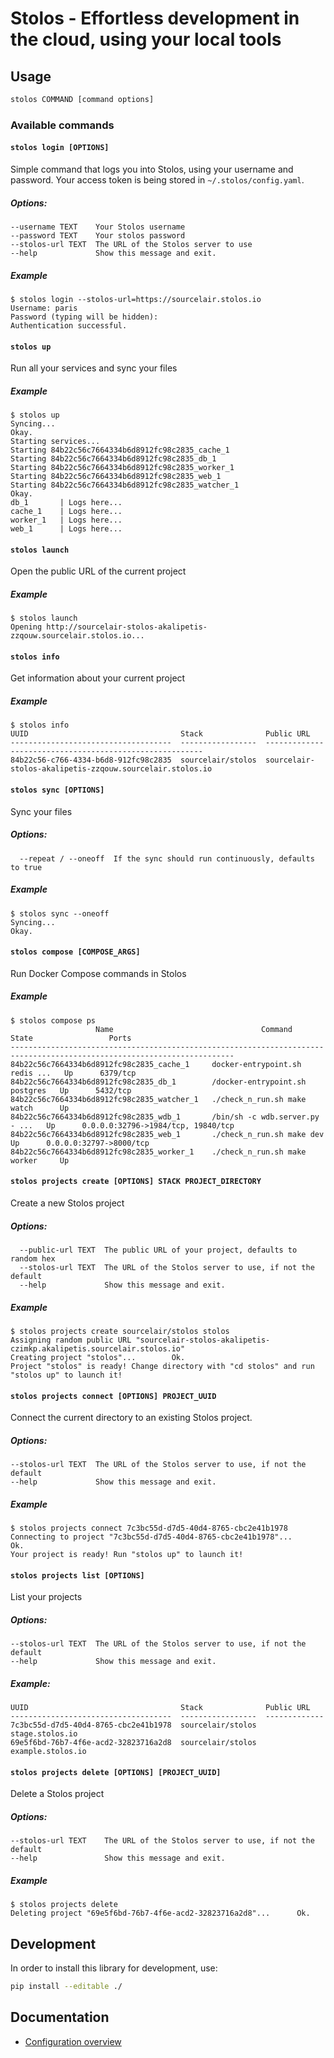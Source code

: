 # Stolos - Effortless development in the cloud, using your local tools

## Usage

```bash
stolos COMMAND [command options]
```

### Available commands

#### `stolos login [OPTIONS]`
Simple command that logs you into Stolos, using your username and password. Your access token is being stored in `~/.stolos/config.yaml`.

##### Options:
```
--username TEXT    Your Stolos username
--password TEXT    Your stolos password
--stolos-url TEXT  The URL of the Stolos server to use
--help             Show this message and exit.
```

##### Example
```
$ stolos login --stolos-url=https://sourcelair.stolos.io
Username: paris
Password (typing will be hidden):
Authentication successful.
```

#### `stolos up`
Run all your services and sync your files

##### Example
```
$ stolos up
Syncing...
Okay.
Starting services...
Starting 84b22c56c7664334b6d8912fc98c2835_cache_1
Starting 84b22c56c7664334b6d8912fc98c2835_db_1
Starting 84b22c56c7664334b6d8912fc98c2835_worker_1
Starting 84b22c56c7664334b6d8912fc98c2835_web_1
Starting 84b22c56c7664334b6d8912fc98c2835_watcher_1
Okay.
db_1       | Logs here...
cache_1    | Logs here...
worker_1   | Logs here...
web_1      | Logs here...
```


#### `stolos launch`
Open the public URL of the current project

##### Example
```
$ stolos launch
Opening http://sourcelair-stolos-akalipetis-zzqouw.sourcelair.stolos.io...
```

#### `stolos info`
Get information about your current project

##### Example
```
$ stolos info
UUID                                  Stack              Public URL
------------------------------------  -----------------  --------------------------------------------------------
84b22c56-c766-4334-b6d8-912fc98c2835  sourcelair/stolos  sourcelair-stolos-akalipetis-zzqouw.sourcelair.stolos.io
```

#### `stolos sync [OPTIONS]`
Sync your files

##### Options:
```
  --repeat / --oneoff  If the sync should run continuously, defaults to true
```

##### Example
```
$ stolos sync --oneoff
Syncing...
Okay.
```

#### `stolos compose [COMPOSE_ARGS]`
Run Docker Compose commands in Stolos

##### Example
```
$ stolos compose ps
                   Name                                 Command               State                 Ports
------------------------------------------------------------------------------------------------------------------------
84b22c56c7664334b6d8912fc98c2835_cache_1     docker-entrypoint.sh redis ...   Up      6379/tcp
84b22c56c7664334b6d8912fc98c2835_db_1        /docker-entrypoint.sh postgres   Up      5432/tcp
84b22c56c7664334b6d8912fc98c2835_watcher_1   ./check_n_run.sh make watch      Up
84b22c56c7664334b6d8912fc98c2835_wdb_1       /bin/sh -c wdb.server.py - ...   Up      0.0.0.0:32796->1984/tcp, 19840/tcp
84b22c56c7664334b6d8912fc98c2835_web_1       ./check_n_run.sh make dev        Up      0.0.0.0:32797->8000/tcp
84b22c56c7664334b6d8912fc98c2835_worker_1    ./check_n_run.sh make worker     Up
```

#### `stolos projects create [OPTIONS] STACK PROJECT_DIRECTORY`
Create a new Stolos project

##### Options:
```
  --public-url TEXT  The public URL of your project, defaults to random hex
  --stolos-url TEXT  The URL of the Stolos server to use, if not the default
  --help             Show this message and exit.
```

##### Example
```
$ stolos projects create sourcelair/stolos stolos
Assigning random public URL "sourcelair-stolos-akalipetis-czimkp.akalipetis.sourcelair.stolos.io"
Creating project "stolos"...		Ok.
Project "stolos" is ready! Change directory with "cd stolos" and run "stolos up" to launch it!
```

#### `stolos projects connect [OPTIONS] PROJECT_UUID`
Connect the current directory to an existing Stolos project.


##### Options:
```
--stolos-url TEXT  The URL of the Stolos server to use, if not the default
--help             Show this message and exit.
```

##### Example
```
$ stolos projects connect 7c3bc55d-d7d5-40d4-8765-cbc2e41b1978
Connecting to project "7c3bc55d-d7d5-40d4-8765-cbc2e41b1978"...		Ok.
Your project is ready! Run "stolos up" to launch it!
```

#### `stolos projects list [OPTIONS]`
List your projects

##### Options:
```
--stolos-url TEXT  The URL of the Stolos server to use, if not the default
--help             Show this message and exit.
```

##### Example:
```
UUID                                  Stack              Public URL
------------------------------------  -----------------  -------------
7c3bc55d-d7d5-40d4-8765-cbc2e41b1978  sourcelair/stolos  stage.stolos.io
69e5f6bd-76b7-4f6e-acd2-32823716a2d8  sourcelair/stolos  example.stolos.io
```


#### `stolos projects delete [OPTIONS] [PROJECT_UUID]`
Delete a Stolos project

##### Options:
```
--stolos-url TEXT    The URL of the Stolos server to use, if not the default
--help               Show this message and exit.
```

##### Example
```
$ stolos projects delete
Deleting project "69e5f6bd-76b7-4f6e-acd2-32823716a2d8"...		Ok.
```

## Development

In order to install this library for development, use:

```bash
pip install --editable ./
```

## Documentation

* [Configuration overview](docs/configuration.md)
